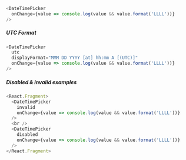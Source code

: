 ```js
<DateTimePicker
  onChange={value => console.log(value && value.format('LLLL'))}
/>
```

##### UTC Format

```js
<DateTimePicker
  utc
  displayFormat="MMM DD YYYY [at] hh:mm A [(UTC)]"
  onChange={value => console.log(value && value.format('LLLL'))}
/>
```

##### Disabled & invalid examples

```js
<React.Fragment>
  <DateTimePicker
    invalid
    onChange={value => console.log(value && value.format('LLLL'))}
  />
  <br />
  <DateTimePicker
    disabled
    onChange={value => console.log(value && value.format('LLLL'))}
  />
</React.Fragment>
```
